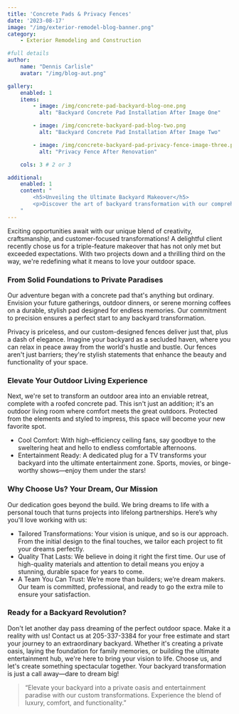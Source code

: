 ```yaml
---
title: 'Concrete Pads & Privacy Fences'
date: '2023-08-17'
image: "/img/exterior-remodel-blog-banner.png"
category:
    - Exterior Remodeling and Construction

#full details
author:
    name: "Dennis Carlisle"
    avatar: "/img/blog-aut.png"

gallery:
    enabled: 1
    items:
        - image: /img/concrete-pad-backyard-blog-one.png
          alt: "Backyard Concrete Pad Installation After Image One"

        - image: /img/concrete-backyard-pad-blog-two.png
          alt: "Backyard Concrete Pad Installation After Image Two"

        - image: /img/concrete-backyard-pad-privacy-fence-image-three.png
          alt: "Privacy Fence After Renovation"

    cols: 3 # 2 or 3

additional:
    enabled: 1
    content: "
        <h5>Unveiling the Ultimate Backyard Makeover</h5>
        <p>Discover the art of backyard transformation with our comprehensive makeover services. From the foundational elegance of concrete pads to the serene privacy of custom fences and the luxurious comfort of outdoor living spaces, we're dedicated to turning your outdoor area into a haven of relaxation and entertainment. Embrace the opportunity to redefine your backyard experience. Let's craft your dream space together.</p>
    "
---
```


Exciting opportunities await with our unique blend of creativity, craftsmanship, and customer-focused transformations! A delightful client recently chose us for a triple-feature makeover that has not only met but exceeded expectations. With two projects down and a thrilling third on the way, we're redefining what it means to love your outdoor space.

### From Solid Foundations to Private Paradises

Our adventure began with a concrete pad that's anything but ordinary. Envision your future gatherings, outdoor dinners, or serene morning coffees on a durable, stylish pad designed for endless memories. Our commitment to precision ensures a perfect start to any backyard transformation.

Privacy is priceless, and our custom-designed fences deliver just that, plus a dash of elegance. Imagine your backyard as a secluded haven, where you can relax in peace away from the world's hustle and bustle. Our fences aren't just barriers; they're stylish statements that enhance the beauty and functionality of your space.

### Elevate Your Outdoor Living Experience

Next, we're set to transform an outdoor area into an enviable retreat, complete with a roofed concrete pad. This isn't just an addition; it's an outdoor living room where comfort meets the great outdoors. Protected from the elements and styled to impress, this space will become your new favorite spot.

- Cool Comfort: With high-efficiency ceiling fans, say goodbye to the sweltering heat and hello to endless comfortable afternoons.
- Entertainment Ready: A dedicated plug for a TV transforms your backyard into the ultimate entertainment zone. Sports, movies, or binge-worthy shows—enjoy them under the stars!

### Why Choose Us? Your Dream, Our Mission

Our dedication goes beyond the build. We bring dreams to life with a personal touch that turns projects into lifelong partnerships. Here’s why you'll love working with us:

- Tailored Transformations: Your vision is unique, and so is our approach. From the initial design to the final touches, we tailor each project to fit your dreams perfectly.
- Quality That Lasts: We believe in doing it right the first time. Our use of high-quality materials and attention to detail means you enjoy a stunning, durable space for years to come.
- A Team You Can Trust: We’re more than builders; we’re dream makers. Our team is committed, professional, and ready to go the extra mile to ensure your satisfaction.

### Ready for a Backyard Revolution?

Don't let another day pass dreaming of the perfect outdoor space. Make it a reality with us! Contact us at 205-337-3384 for your free estimate and start your journey to an extraordinary backyard. Whether it's creating a private oasis, laying the foundation for family memories, or building the ultimate entertainment hub, we're here to bring your vision to life. Choose us, and let's create something spectacular together. Your backyard transformation is just a call away—dare to dream big!

> “Elevate your backyard into a private oasis and entertainment paradise with our custom transformations. Experience the blend of luxury, comfort, and functionality.”

